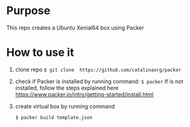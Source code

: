 # Purpose
This repo creates a Ubuntu Xenial64 box using Packer

# How to use it

 1. clone repo `$ git clone  https://github.com/catalinaorg/packer`
  
 1. check if Packer is installed by running command: `$ packer`
       If is not installed, follow the steps explained here https://www.packer.io/intro/getting-started/install.html
 
 1. create virtual box by running command

     `$ packer build template.json`
